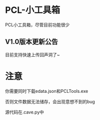 # PCL-小工具箱
PCL小工具箱，尽管目前功能很少

## V1.0版本更新公告
目前支持快速上传回声洞了~

# 注意
你需要同时下载edata.json和PCLTools.exe

否则文件数据无法储存，会出现意想不到的bug

源代码在.cave.py中
